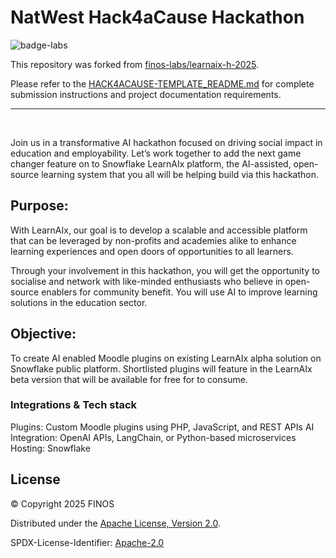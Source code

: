 # NatWest Hack4aCause Hackathon

![badge-labs](https://user-images.githubusercontent.com/327285/230928932-7c75f8ed-e57b-41db-9fb7-a292a13a1e58.svg)

This repository was forked from [finos-labs/learnaix-h-2025](https://github.com/finos-labs/learnaix-h-2025).

Please refer to the [HACK4ACAUSE-TEMPLATE_README.md](./HACK4ACAUSE-TEMPLATE_README.md) for complete submission instructions and project documentation requirements.

---

&nbsp;

Join us in a transformative AI hackathon focused on driving social impact in education and
employability. Let’s work together to add the next game changer feature on to Snowflake
LearnAIx platform, the AI-assisted, open-source learning system that you all will be helping
build via this hackathon.

## Purpose:

With LearnAIx, our goal is to develop a scalable and accessible platform that can be
leveraged by non-profits and academies alike to enhance learning experiences and open
doors of opportunities to all learners.

Through your involvement in this hackathon, you will get the opportunity to socialise and
network with like-minded enthusiasts who believe in open-source enablers for community
benefit. You will use AI to improve learning solutions in the education sector.

## Objective:

To create AI enabled Moodle plugins on existing LearnAIx alpha solution on Snowflake public
platform. Shortlisted plugins will feature in the LearnAIx beta version that will be available for
free for to consume.

### Integrations & Tech stack

Plugins: Custom Moodle plugins using PHP, JavaScript, and REST APIs
AI Integration: OpenAI APIs, LangChain, or Python-based microservices
Hosting: Snowflake

## License

&copy; Copyright 2025 FINOS

Distributed under the [Apache License, Version 2.0](http://www.apache.org/licenses/LICENSE-2.0).

SPDX-License-Identifier: [Apache-2.0](https://spdx.org/licenses/Apache-2.0)
